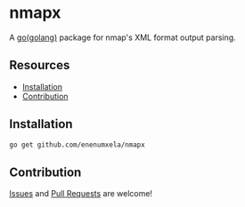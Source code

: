 # nmapx

A [go(golang)](http://golang.org/) package for nmap's XML format output parsing. 

## Resources

* [Installation](#installation)
* [Contribution](#contribution)

## Installation

```bash
go get github.com/enenumxela/nmapx
```

## Contribution

[Issues](https://github.com/enenumxela/nmapx/issues) and [Pull Requests](https://github.com/enenumxela/nmapx/pulls) are welcome!